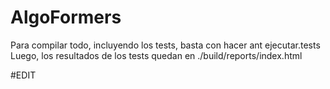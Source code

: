 # AlgoFormers
Para compilar todo, incluyendo los tests, basta con hacer ant ejecutar.tests
Luego, los resultados de los tests quedan en ./build/reports/index.html


#EDIT
